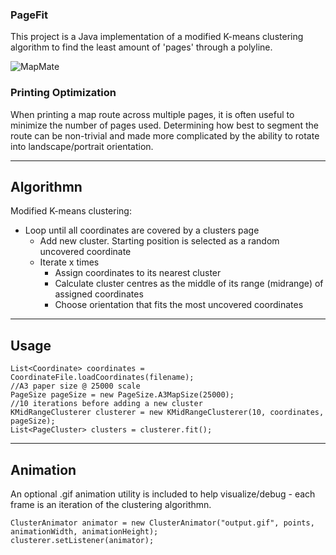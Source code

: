 
### PageFit ###
This project is a Java implementation of a modified K-means clustering algorithm to find the least amount of 'pages' through a polyline.

![MapMate](https://github.com/DM-UK/PageFit/blob/master/resources/route3midrange.gif)



### Printing Optimization ###
When printing a map route across multiple pages, it is often useful to minimize the number of pages used. Determining how best to segment the route can be non-trivial and made more complicated by the ability to rotate into landscape/portrait orientation.

___
## Algorithmn ##
Modified K-means clustering: 

- Loop until all coordinates are covered by a clusters page
  - Add new cluster. Starting position is selected as a random uncovered coordinate
  - Iterate x times
    - Assign coordinates to its nearest cluster
    - Calculate cluster centres as the middle of its range (midrange) of assigned coordinates
    - Choose orientation that fits the most uncovered coordinates
___
## Usage ##



```
List<Coordinate> coordinates = CoordinateFile.loadCoordinates(filename);
//A3 paper size @ 25000 scale
PageSize pageSize = new PageSize.A3MapSize(25000);
//10 iterations before adding a new cluster 
KMidRangeClusterer clusterer = new KMidRangeClusterer(10, coordinates, pageSize);
List<PageCluster> clusters = clusterer.fit();
```
___
## Animation ##
An optional .gif animation utility is included to help visualize/debug - each frame is an iteration of the clustering algorithmn.
```
ClusterAnimator animator = new ClusterAnimator("output.gif", points, animationWidth, animationHeight);
clusterer.setListener(animator);
```





